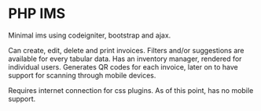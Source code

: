 # PHP IMS
Minimal ims using codeigniter, bootstrap and ajax.

Can create, edit, delete and print invoices. 
Filters and/or suggestions are available for every tabular data.
Has an inventory manager, rendered for individual users.
Generates QR codes for each invoice, later on to have support for scanning through mobile devices.

Requires internet connection for css plugins.
As of this point, has no mobile support.
